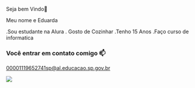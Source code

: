 Seja bem Vindo🍏

Meu nome e Eduarda

.Sou estudante na Alura
. Gosto de Cozinhar
.Tenho 15 Anos
.Faço curso de informatica

### Você entrar em contato comigo 📫
00001119652741sp@al.educacao.sp.gov.br



![](https://tenor.com/pt-BR/view/elmo-stare-sesame-street-rocco-death-stare-gif-24438342)
